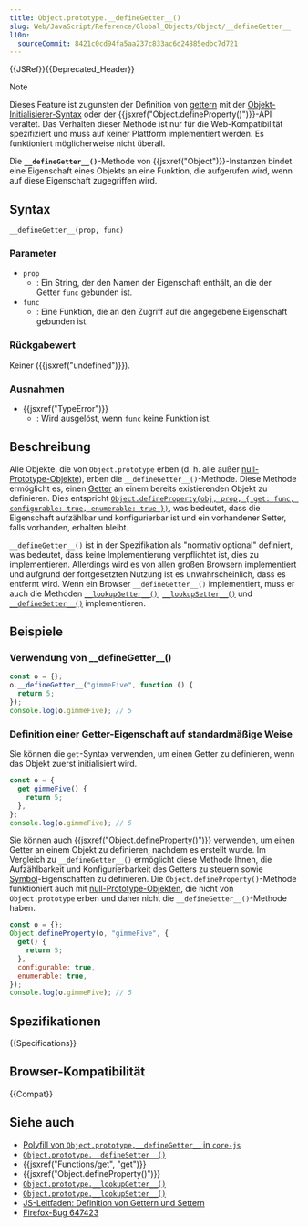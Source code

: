 ```yaml
---
title: Object.prototype.__defineGetter__()
slug: Web/JavaScript/Reference/Global_Objects/Object/__defineGetter__
l10n:
  sourceCommit: 8421c0cd94fa5aa237c833ac6d24885edbc7d721
---
```


{{JSRef}}{{Deprecated_Header}}

> [!NOTE]
> Dieses Feature ist zugunsten der Definition von [gettern](/de/docs/Web/JavaScript/Reference/Functions/get) mit der [Objekt-Initialisierer-Syntax](/de/docs/Web/JavaScript/Reference/Operators/Object_initializer) oder der {{jsxref("Object.defineProperty()")}}-API veraltet. Das Verhalten dieser Methode ist nur für die Web-Kompatibilität spezifiziert und muss auf keiner Plattform implementiert werden. Es funktioniert möglicherweise nicht überall.

Die **`__defineGetter__()`**-Methode von {{jsxref("Object")}}-Instanzen bindet eine Eigenschaft eines Objekts an eine Funktion, die aufgerufen wird, wenn auf diese Eigenschaft zugegriffen wird.

## Syntax

```js-nolint
__defineGetter__(prop, func)
```

### Parameter

- `prop`
  - : Ein String, der den Namen der Eigenschaft enthält, an die der Getter `func` gebunden ist.
- `func`
  - : Eine Funktion, die an den Zugriff auf die angegebene Eigenschaft gebunden ist.

### Rückgabewert

Keiner ({{jsxref("undefined")}}).

### Ausnahmen

- {{jsxref("TypeError")}}
  - : Wird ausgelöst, wenn `func` keine Funktion ist.

## Beschreibung

Alle Objekte, die von `Object.prototype` erben (d. h. alle außer [null-Prototype-Objekte](/de/docs/Web/JavaScript/Reference/Global_Objects/Object#null-prototype_objects)), erben die `__defineGetter__()`-Methode. Diese Methode ermöglicht es, einen [Getter](/de/docs/Web/JavaScript/Reference/Functions/get) an einem bereits existierenden Objekt zu definieren. Dies entspricht [`Object.defineProperty(obj, prop, { get: func, configurable: true, enumerable: true })`](/de/docs/Web/JavaScript/Reference/Global_Objects/Object/defineProperty), was bedeutet, dass die Eigenschaft aufzählbar und konfigurierbar ist und ein vorhandener Setter, falls vorhanden, erhalten bleibt.

`__defineGetter__()` ist in der Spezifikation als "normativ optional" definiert, was bedeutet, dass keine Implementierung verpflichtet ist, dies zu implementieren. Allerdings wird es von allen großen Browsern implementiert und aufgrund der fortgesetzten Nutzung ist es unwahrscheinlich, dass es entfernt wird. Wenn ein Browser `__defineGetter__()` implementiert, muss er auch die Methoden [`__lookupGetter__()`](/de/docs/Web/JavaScript/Reference/Global_Objects/Object/__lookupGetter__), [`__lookupSetter__()`](/de/docs/Web/JavaScript/Reference/Global_Objects/Object/__lookupSetter__) und [`__defineSetter__()`](/de/docs/Web/JavaScript/Reference/Global_Objects/Object/__defineSetter__) implementieren.

## Beispiele

### Verwendung von \_\_defineGetter\_\_()

```js
const o = {};
o.__defineGetter__("gimmeFive", function () {
  return 5;
});
console.log(o.gimmeFive); // 5
```

### Definition einer Getter-Eigenschaft auf standardmäßige Weise

Sie können die `get`-Syntax verwenden, um einen Getter zu definieren, wenn das Objekt zuerst initialisiert wird.

```js
const o = {
  get gimmeFive() {
    return 5;
  },
};
console.log(o.gimmeFive); // 5
```

Sie können auch {{jsxref("Object.defineProperty()")}} verwenden, um einen Getter an einem Objekt zu definieren, nachdem es erstellt wurde. Im Vergleich zu `__defineGetter__()` ermöglicht diese Methode Ihnen, die Aufzählbarkeit und Konfigurierbarkeit des Getters zu steuern sowie [Symbol](/de/docs/Web/JavaScript/Reference/Global_Objects/Symbol)-Eigenschaften zu definieren. Die `Object.defineProperty()`-Methode funktioniert auch mit [null-Prototype-Objekten](/de/docs/Web/JavaScript/Reference/Global_Objects/Object#null-prototype_objects), die nicht von `Object.prototype` erben und daher nicht die `__defineGetter__()`-Methode haben.

```js
const o = {};
Object.defineProperty(o, "gimmeFive", {
  get() {
    return 5;
  },
  configurable: true,
  enumerable: true,
});
console.log(o.gimmeFive); // 5
```

## Spezifikationen

{{Specifications}}

## Browser-Kompatibilität

{{Compat}}

## Siehe auch

- [Polyfill von `Object.prototype.__defineGetter__` in `core-js`](https://github.com/zloirock/core-js#ecmascript-object)
- [`Object.prototype.__defineSetter__()`](/de/docs/Web/JavaScript/Reference/Global_Objects/Object/__defineSetter__)
- {{jsxref("Functions/get", "get")}}
- {{jsxref("Object.defineProperty()")}}
- [`Object.prototype.__lookupGetter__()`](/de/docs/Web/JavaScript/Reference/Global_Objects/Object/__lookupGetter__)
- [`Object.prototype.__lookupSetter__()`](/de/docs/Web/JavaScript/Reference/Global_Objects/Object/__lookupSetter__)
- [JS-Leitfaden: Definition von Gettern und Settern](/de/docs/Web/JavaScript/Guide/Working_with_objects#defining_getters_and_setters)
- [Firefox-Bug 647423](https://bugzil.la/647423)
